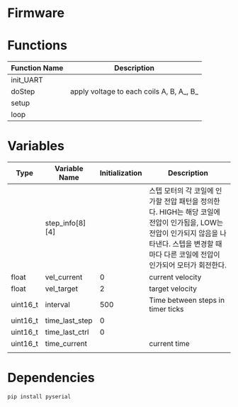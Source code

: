 # Firmware

# Functions

|Function Name|Description|
|---|---|
|init_UART||
|doStep|apply voltage to each coils A, B, A_, B_|
|setup||
|loop||

# Variables

|Type|Variable Name|Initialization|Description|
|---|---|---|---|
||step_info[8][4]||스텝 모터의 각 코일에 인가할 전압 패턴을 정의한다. HIGH는 해당 코일에 전압이 인가됨을, LOW는 전압이 인가되지 않음을 나타낸다. 스텝을 변경할 때마다 다른 코일에 전압이 인가되어 모터가 회전한다.|
|float|vel_current|0|current velocity|
|float|vel_target|2|target velocity|
|uint16_t|interval|500|Time between steps in timer ticks|
|uint16_t|time_last_step|0||
|uint16_t|time_last_ctrl|0||
|uint16_t|time_current||current time|
|||||

# Dependencies

```py
pip install pyserial
```
